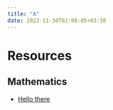 ```yaml
---
title: "A"
date: 2022-11-30T02:08:05+03:30
---
```


# Resources

## Mathematics
- [Hello there](https://google.com)